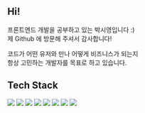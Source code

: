 ## Hi!
프론트엔드 개발을 공부하고 있는 박시영입니다 :)  
제 Github 에 방문해 주셔서 감사합니다!

코드가 어떤 유저와 만나 어떻게 비즈니스가 되는지  
항상 고민하는 개발자를 목표로 하고 있습니다.


## Tech Stack

<img src="https://img.shields.io/badge/JavaScript-F7DF1E?style=flat-square&logo=JavaScript&logoColor=white"/> <img src="https://img.shields.io/badge/React-61DAFB?style=flat-square&logo=React&logoColor=white"/> <img src="https://img.shields.io/badge/Redux-764ABC?style=flat-square&logo=Redux&logoColor=white"/> <img src="https://img.shields.io/badge/Redux toolkit-999999?style=flat-square&logo=Redux toolkit&logoColor=white"/> 
<img src="https://img.shields.io/badge/HTML5-E34F26?style=flat-square&logo=HTML5&logoColor=white"/> <img src="https://img.shields.io/badge/CSS3-1572B6?style=flat-square&logo=CSS3&logoColor=white"/> <img src="https://img.shields.io/badge/styled components-DB7093?style=flat-square&logo=styled components&logoColor=white"/> <img src="https://img.shields.io/badge/Cypress-17202C?style=flat-square&logo=Cypress&logoColor=white"/> 
